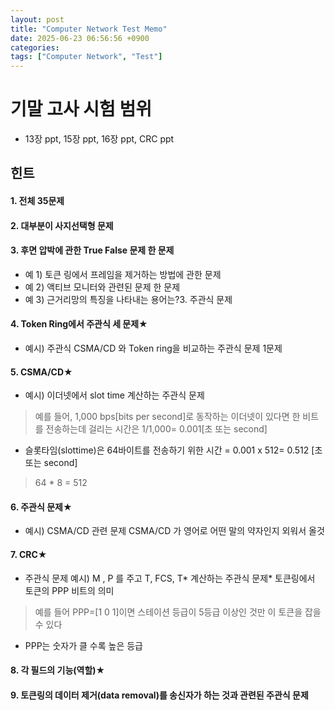 ```yaml
---
layout: post
title: "Computer Network Test Memo"
date: 2025-06-23 06:56:56 +0900
categories: 
tags: ["Computer Network", "Test"]
---
```


# 기말 고사 시험 범위

- 13장 ppt, 15장 ppt, 16장 ppt, CRC ppt

## 힌트

#### 1. 전체 35문제

#### 2. 대부분이 사지선택형 문제

#### 3. 후면 압박에 관한 True False 문제 한 문제

- 예 1) 토큰 링에서 프레임을 제거하는 방법에 관한 문제
- 예 2) 액티브 모니터와 관련된 문제 한 문제
- 예 3) 근거리망의 특징을 나타내는 용어는?3. 주관식 문제

#### 4. Token Ring에서 주관식 세 문제★

- 예시) 주관식 CSMA/CD 와 Token ring을 비교하는 주관식 문제 1문제

#### 5. CSMA/CD★

- 예시) 이더넷에서 slot time 계산하는 주관식 문제

> 예를 들어, 1,000 bps[bits per second]로 동작하는 이더넷이 있다면 한 비트를 전송하는데 걸리는 시간은 1/1,000= 0.001[초 또는 second]

- 슬롯타임(slottime)은 64바이트를 전송하기 위한 시간 = 0.001 x 512= 0.512 [초 또는 second]

> 64 * 8 = 512

#### 6. 주관식 문제★

- 예시) CSMA/CD 관련 문제 CSMA/CD 가 영어로 어떤 말의 약자인지 외워서 올것

#### 7. CRC★

- 주관식 문제 예시) M , P 를 주고 T, FCS, T* 계산하는 주관식 문제* 토큰링에서 토큰의 PPP 비트의 의미

> 예를 들어 PPP=[1 0 1]이면 스테이션 등급이 5등급 이상인 것만 이 토큰을 잡을 수 있다

- PPP는 숫자가 클 수록 높은 등급

#### 8. 각 필드의 기능(역할)★

#### 9. 토큰링의 데이터 제거(data removal)를 송신자가 하는 것과 관련된 주관식 문제
